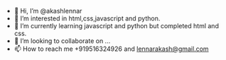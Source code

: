 - 👋 Hi, I’m @akashlennar
- 👀 I’m interested in html,css,javascript and python.
- 🌱 I’m currently learning javascript and python but completed html and css. 
- 💞️ I’m looking to collaborate on ...
- 📫 How to reach me +919516324926 and lennarakash@gmail.com

<!---
akashlennar/akashlennar is a ✨ special ✨ repository because its `README.md` (this file) appears on your GitHub profile.
You can click the Preview link to take a look at your changes.
--->
